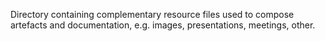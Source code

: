 Directory containing complementary resource files used to compose artefacts and documentation, e.g. images, presentations, meetings, other.
